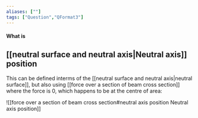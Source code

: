 ```yaml
---
aliases: [""]
tags: ["Question","QFormat3"]
---
```


#### What is
## [[neutral surface and neutral axis|Neutral axis]] position
This can be defined interms of the [[neutral surface and neutral axis|neutral surface]], but also using [[force over a section of beam cross section]] where the force is 0, which happens to be at the centre of area:

![[force over a section of beam cross section#neutral axis position Neutral axis position]]